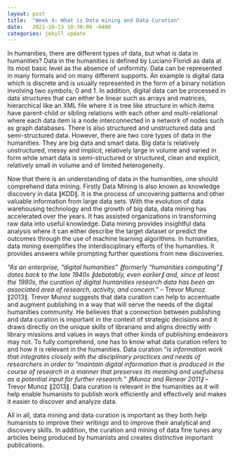 ```yaml
---
layout: post
title:  "Week 4: What is Data mining and Data Curation"
date:   2021-10-13 10:30:00 -0400
categories: jekyll update
---
```


<style>
div{
  text-align: justify;
  text-justify: inter-word;
}
</style>

<p>In humanities, there are different types of data, but what is data in humanities? Data in the humanities is defined by Luciano Floridi as data at its most basic level as the absence of uniformity. Data can be represented in many formats and on many different supports. An example is digital data which is discrete and is usually represented in the form of a binary notation involving two symbols; 0 and 1. In addition, digital data can be processed in data structures that can either be linear such as arrays and matrices, hierarchical like an XML file where it is tree like structure in which items have parent-child or sibling relations with each other and multi-relational where each data item is a node interconnected in a network of nodes such as graph databases. There is also structured and unstructured data and semi-structured data. However, there are two core types of data in the humanities. They are big data and smart data. Big data is relatively unstructured, messy and implicit, relatively large in volume and varied in form while smart data is semi-structured or structured, clean and explicit, relatively small in volume and of limited heterogeneity.</p>

<p>Now that there is an understanding of data in the humanities, one should comprehend data mining. Firstly Data Mining is also known as knowledge discovery in data &par;KDD&par;. It is the process of uncovering patterns and other valuable information from large data sets. With the evolution of data warehousing technology and the growth of big data, data mining has accelerated over the years. It has assisted organizations in transforming raw data into useful knowledge. Data mining provides insightful data analysis where it can either describe the target dataset or predict the outcomes through the use of machine learning algorithms. In humanities, data mining exemplifies the interdisciplinary efforts of the humanities. It provides answers while prompting further questions from new discoveries.</p>

<p><i>“As an enterprise, “digital humanities” &par;formerly “humanities computing”&par; dates back to the late 1940s &par;debatably, even earlier&par; and, since at least the 1980s, the curation of digital humanities research data has been an associated area of research, activity, and concern.”</i> – Trevor Munoz &par;2013&par;. Trevor Munoz suggests that data curation can help to accentuate and augment publishing in a way that will serve the needs of the digital humanities community. He believes that a connection between publishing and data curation is important in the context of strategic decisions and it draws directly on the unique skills of librarians and aligns directly with library missions and values in ways that other kinds of publishing endeavors may not. To fully comprehend, one has to know what data curation refers to and how it is relevant in the humanities. Data curation <i>“is information work that integrates closely with the disciplinary practices and needs of researchers in order to “maintain digital information that is produced in the course of research in a manner that preserves its meaning and usefulness as a potential input for further research.” &par;Munoz and Renear 2011&par;</i> – Trevor Munoz &par;2013&par;. Data curation is relevant in the humanities as it will help enable humanists to publish work efficiently and effectively and makes it easier to discover and analyze data.</p>

<p>All in all, data mining and data curation is important as they both help humanists to improve their writings and to improve their analytical and discovery skills. In addition, the curation and mining of data fine tunes any articles being produced by humanists and creates distinctive important publications.</p> 